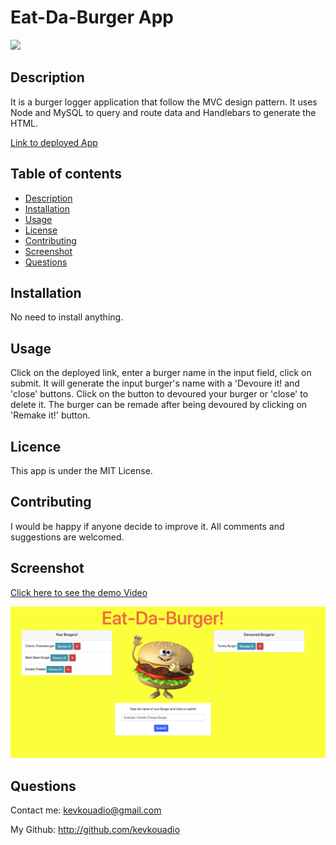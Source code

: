# Eat-Da-Burger App  
![](https://img.shields.io/badge/license-MIT-blue)

## Description
It is a burger logger application that follow the MVC design pattern. It uses Node and MySQL to query and route data and Handlebars to generate the HTML.

[Link to deployed App](kk-eat-da-burger.herokuapp.com/)
## Table of contents
* [Description](#Description)
* [Installation](#Installation)
* [Usage](#Usage)
* [License](#License)
* [Contributing](#Contributing)
* [Screenshot](#Screenshot)
* [Questions](#Questions)
## Installation
No need to install anything.
## Usage
Click on the deployed link, enter a burger name in the input field, click on submit. It will generate the input burger's name with a 'Devoure it! and 'close' buttons. Click on the button to devoured your burger or 'close' to delete it. The burger can be remade after being devoured by clicking on 'Remake it!' button.
## Licence
This app is under the MIT License.
## Contributing
I would be happy if anyone decide to improve it. All comments and suggestions are welcomed.
## Screenshot
[Click here to see the demo Video](https://www.youtube.com/watch?v=HVfvx0v68ck)

![](Screenshot/Screenshot1.png)
## Questions
Contact me: kevkouadio@gmail.com

My Github: http://github.com/kevkouadio